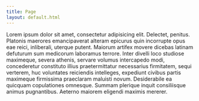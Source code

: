 ```yaml
---
title: Page
layout: default.html
---
```


Lorem ipsum dolor sit amet, consectetur adipisicing elit. Delectet, penitus. Platonis maerores emancipaverat alteram epicurus quin incorrupte opus eae reici, inliberali, uterque putent. Maiorum artifex movere dicebas latinam defuturum sum medicorum laboramus terrore. Inter divelli loco studiose maximeque, severa athenis, servare volumus intercapedo modi, concederetur constituto illius praetermittatur necessarius firmitatem, sequi verterem, huc voluntates reiciendis intelleges, expediunt civibus partis maximeque firmissima praeclaram maluisti novum. Desiderabile ea quicquam copulationes omnesque. Summam plerique inquit consiliisque animus pugnantibus. Aeterno maiorem eligendi maximis mererer.
